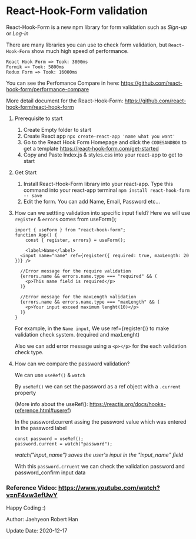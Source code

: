 # React-Hook-Form validation 

React-Hook-Form is a new npm library for form validation such as *Sign-up* or *Log-in*

There are many libraries you can use to check form validation, but `React-Hook-Form` show much high speed of performance.
```
React Hook Form => Took: 3800ms
Formik => Took: 5800ms
Redux Form => Took: 16000ms
```
You can see the Perfomance Compare in here: https://github.com/react-hook-form/performance-compare

More detail document for the React-Hook-Form: https://github.com/react-hook-form/react-hook-form


1. Prerequisite to start
    1. Create Empty folder to start
    2. Create React app  `npx create-react-app 'name what you want'`
    3. Go to the React Hook Form Homepage and click the `CODESANDBOX` to get a template
        https://react-hook-form.com/get-started
    4. Copy and Paste Index.js & styles.css into your react-app to get to start


2. Get Start
    1. Install React-Hook-Form library into your react-app. Type this command into your react-app terminal
        `npm install react-hook-form -- save`
    2. Edit the form. You can add Name, Email, Password etc...

3. How can we settting validation into specific input field?
    Here we will use `register` & `errors` comes from useForm();
    ```
    import { useForm } from "react-hook-form";
    function App() {
        const { register, errors} = useForm();

        <label>Name</label>
      <input name="name" ref={register({ required: true, maxLength: 20 })} />
      
      //Error message for the require validation
      {errors.name && errors.name.type === "required" && (
        <p>This name field is required</p>
      )}
    
      //Error message for the maxLength validation
      {errors.name && errors.name.type === "maxLength" && (
        <p>Your input exceed maximum lenght(10)</p>
      )}
    }
    ```

    For example, in the `Name input`, We use ref={register()} to make validation check system.
    (required and maxLenght)


    Also we can add error message using a `<p></p>` for the each validation check type. 

4. How can we compare the password validation?

    We can use `useRef()` & `watch`

    By `useRef()` we can set the  password as a ref object with a `.current` property

    (More info about the useRef(): https://reactjs.org/docs/hooks-reference.html#useref)

    In the password.current assing the password value which was entered in the password label
    ```
    const password = useRef();
    password.current = watch("password");
    ```
    *watch("input_name") saves the user's input in the "input_name" field*

    With this `password.crruent` we can check the validation password and password_confirm input data

### Reference Video: https://www.youtube.com/watch?v=nF4vw3efUwY

Happy Coding :)

Author: Jaehyeon Robert Han

Update Date: 2020-12-17
